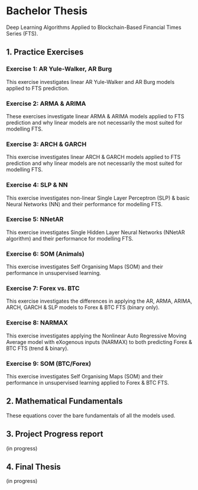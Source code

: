 # Bachelor Thesis
Deep Learning Algorithms Applied to Blockchain-Based Financial Times Series (FTS).

## 1. Practice Exercises
### Exercise 1: AR Yule-Walker, AR Burg
This exercise investigates linear AR Yule-Walker and AR Burg models applied to FTS prediction.

### Exercise 2: ARMA & ARIMA
These exercises investigate linear ARMA & ARIMA models applied to FTS prediction and why linear models are not necessarily the most suited for modelling FTS.

### Exercise 3: ARCH & GARCH
This exercise investigates linear ARCH & GARCH models applied to FTS prediction and why linear models are not necessarily the most suited for modelling FTS.

### Exercise 4: SLP & NN
This exercise investigates non-linear Single Layer Perceptron (SLP) & basic Neural Networks (NN) and their performance for modelling FTS.

### Exercise 5: NNetAR 
This exercise investigates Single Hidden Layer Neural Networks (NNetAR algorithm) and their performance for modelling FTS.

### Exercise 6: SOM (Animals)
This exercise investigates Self Organising Maps (SOM) and their performance in unsupervised learning.

### Exercise 7: Forex vs. BTC 
This exercise investigates the differences in applying the AR, ARMA, ARIMA, ARCH, GARCH & SLP models to Forex & BTC FTS (binary only).

### Exercise 8: NARMAX
This exercise investigates applying the Nonlinear Auto Regressive Moving Average model with eXogenous inputs (NARMAX) to both predicting Forex & BTC FTS (trend & binary).

### Exercise 9: SOM (BTC/Forex)
This exercise investigates Self Organising Maps (SOM) and their performance in unsupervised learning applied to Forex & BTC FTS.

## 2. Mathematical Fundamentals 
These equations cover the bare fundamentals of all the models used.

## 3. Project Progress report
(in progress)

## 4. Final Thesis
(in progress)



